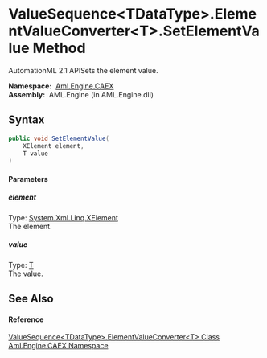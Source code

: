 ValueSequence&lt;TDataType>.ElementValueConverter&lt;T>.SetElementValue Method
==============================================================================
AutomationML 2.1 APISets the element value.

  **Namespace:**  [Aml.Engine.CAEX][1]  
  **Assembly:**  AML.Engine (in AML.Engine.dll)

Syntax
------

```csharp
public void SetElementValue(
	XElement element,
	T value
)
```

#### Parameters

##### *element*
Type: [System.Xml.Linq.XElement][2]  
The element.

##### *value*
Type: [T][3]  
The value.


See Also
--------

#### Reference
[ValueSequence&lt;TDataType>.ElementValueConverter&lt;T> Class][3]  
[Aml.Engine.CAEX Namespace][1]  

[1]: ../README.md
[2]: https://docs.microsoft.com/dotnet/api/system.xml.linq.xelement
[3]: README.md
[4]: https://www.automationml.org
[5]: ../../icons/logoShade.png